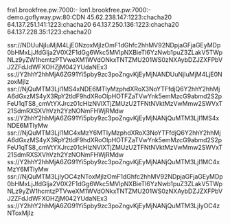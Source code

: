 fra1.brookfree.pw:7000:-
lon1.brookfree.pw:7000:-
demo.goflyway.pw:80:CDN
45.62.238.147:1223:chacha20
64.137.251.141:1223:chacha20
64.137.250.136:1223:chacha20
64.137.228.35:1223:chacha20
 
ssr://NDUuNjIuMjM4LjE0NzoxMjIzOmF1dGhfc2hhMV92NDpjaGFjaGEyMDp0bHMxLjJfdGlja2V0X2F1dGg6Wkc5MVlpNXBieTl6YzNwb1puZ3ZLakV5TWpNLz9yZW1hcmtzPTVweXM1WVdONkxTNTZMU201WS0zNXAybDZJZXFPbVJ2ZFdJdWFXOHZjM042YUdaNEx3
ss://Y2hhY2hhMjA6ZG91Yi5pby9zc3poZngvKjEyMjNANDUuNjIuMjM4LjE0NzoxMjIz
ssr://NjQuMTM3LjI1MS4xNDE6MTIyMzphdXRoX3NoYTFfdjQ6Y2hhY2hhMjA6dGxzMS4yX3RpY2tldF9hdXRoOlpHOTFZaTVwYnk5emMzcG9abmd2S2pFeU1qTS8_cmVtYXJrcz01cHlzNVlXTjZMUzU2TFNtNVktMzVwMmw2SWVxT21SdmRXSXVhVzh2YzNONmFHWjRMdw
ss://Y2hhY2hhMjA6ZG91Yi5pby9zc3poZngvKjEyMjNANjQuMTM3LjI1MS4xNDE6MTIyMw
ssr://NjQuMTM3LjI1MC4xMzY6MTIyMzphdXRoX3NoYTFfdjQ6Y2hhY2hhMjA6dGxzMS4yX3RpY2tldF9hdXRoOlpHOTFZaTVwYnk5emMzcG9abmd2S2pFeU1qTS8_cmVtYXJrcz01cHlzNVlXTjZMUzU2TFNtNVktMzVwMmw2SWVxT21SdmRXSXVhVzh2YzNONmFHWjRMdw
ss://Y2hhY2hhMjA6ZG91Yi5pby9zc3poZngvKjEyMjNANjQuMTM3LjI1MC4xMzY6MTIyMw
ssr://NjQuMTM3LjIyOC4zNToxMjIzOmF1dGhfc2hhMV92NDpjaGFjaGEyMDp0bHMxLjJfdGlja2V0X2F1dGg6Wkc5MVlpNXBieTl6YzNwb1puZ3ZLakV5TWpNLz9yZW1hcmtzPTVweXM1WVdONkxTNTZMU201WS0zNXAybDZJZXFPbVJ2ZFdJdWFXOHZjM042YUdaNEx3
ss://Y2hhY2hhMjA6ZG91Yi5pby9zc3poZngvKjEyMjNANjQuMTM3LjIyOC4zNToxMjIz
 
